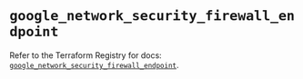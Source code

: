 # `google_network_security_firewall_endpoint`

Refer to the Terraform Registry for docs: [`google_network_security_firewall_endpoint`](https://registry.terraform.io/providers/hashicorp/google/6.34.1/docs/resources/network_security_firewall_endpoint).
